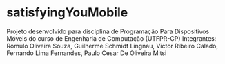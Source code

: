 # satisfyingYouMobile
Projeto desenvolvido para disciplina de Programação Para Dispositivos Móveis do curso de Engenharia de Computação (UTFPR-CP)
Integrantes: Rômulo Oliveira Souza, Guilherme Schmidt Lingnau, Victor Ribeiro Calado, Fernando Lima Fernandes, Paulo Cesar De Oliveira Mitsi
